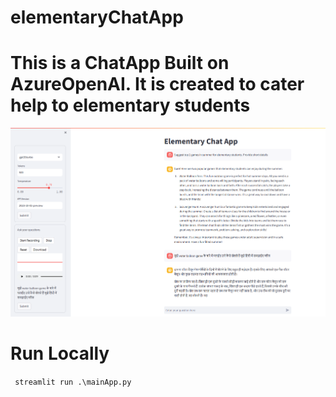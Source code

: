 # elementaryChatApp

# This is a ChatApp Built on AzureOpenAI. It is created to cater help to elementary students

![Alt text](/images/elementaryChatApp.png)

# Run Locally

<code> streamlit run .\mainApp.py </code>